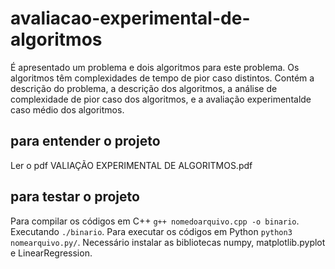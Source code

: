 # avaliacao-experimental-de-algoritmos
É apresentado um problema e dois algoritmos para este problema. Os algoritmos têm complexidades de tempo de pior caso distintos. Contém a descrição do problema, a descrição dos algoritmos, a análise de complexidade de pior caso dos algoritmos, e a avaliação experimentalde caso médio dos algoritmos.

## para entender o projeto
Ler o pdf VALIAÇÃO EXPERIMENTAL DE ALGORITMOS.pdf

## para testar o projeto
Para compilar os códigos em C++ `g++ nomedoarquivo.cpp -o binario`. Executando `./binario`.
Para executar os códigos em Python `python3 nomearquivo.py/`. Necessário instalar as bibliotecas numpy, matplotlib.pyplot e LinearRegression.

